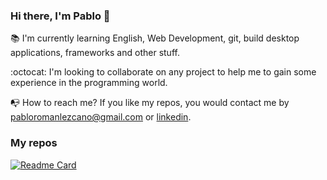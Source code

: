 ### Hi there, I'm Pablo 👋

:books: I'm currently learning English, Web Development, git, build desktop applications, frameworks and other stuff.

:octocat: I'm looking to collaborate on any project to help me to gain some experience in the programming world.

:mailbox_with_no_mail: How to reach me? If you like my repos, you would contact me by [pabloromanlezcano@gmail.com](mailto:pabloromanlezcano@gmail.com) or [linkedin](https://www.linkedin.com/in/pablolezcano/). 

### My repos
[![Readme Card](https://github-readme-stats.vercel.app/api/pin/?username=pablolezcano&theme=dark&show_icons=true&repo=app-gestor-de-leyendas)](https://github.com/pablolezcano/app-gestor-de-leyendas)






